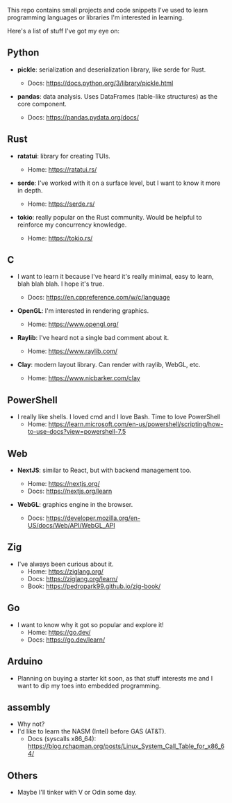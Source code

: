 This repo contains small projects and code snippets I've used to learn
programming languages or libraries I'm interested in learning.

Here's a list of stuff I've got my eye on:

## Python
- **pickle**: serialization and deserialization library, like serde for Rust.
  - Docs: https://docs.python.org/3/library/pickle.html

- **pandas**: data analysis. Uses DataFrames (table-like structures) as the core component. 
  - Docs: https://pandas.pydata.org/docs/

## Rust
- **ratatui**: library for creating TUIs.
  - Home: https://ratatui.rs/

- **serde**: I've worked with it on a surface level, but I want to know it more in depth.
  - Home: https://serde.rs/

- **tokio**: really popular on the Rust community. Would be helpful to reinforce my concurrency knowledge.
  - Home: https://tokio.rs/

## C
- I want to learn it because I've heard it's really minimal, easy to learn, blah blah blah.
I hope it's true.
  - Docs: https://en.cppreference.com/w/c/language

- **OpenGL**: I'm interested in rendering graphics.
  - Home: https://www.opengl.org/

- **Raylib**: I've heard not a single bad comment about it. 
  - Home: https://www.raylib.com/

- **Clay**: modern layout library. Can render with raylib, WebGL, etc. 
  - Home: https://www.nicbarker.com/clay

## PowerShell
- I really like shells. I loved cmd and I love Bash. Time to love PowerShell
  - Home: https://learn.microsoft.com/en-us/powershell/scripting/how-to-use-docs?view=powershell-7.5

## Web
- **NextJS**: similar to React, but with backend management too.
  - Home: https://nextjs.org/
  - Docs: https://nextjs.org/learn

- **WebGL**: graphics engine in the browser.
  - Docs: https://developer.mozilla.org/en-US/docs/Web/API/WebGL_API

## Zig
- I've always been curious about it.
  - Home: https://ziglang.org/
  - Docs: https://ziglang.org/learn/
  - Book: https://pedropark99.github.io/zig-book/

## Go
- I want to know why it got so popular and explore it!
  - Home: https://go.dev/
  - Docs: https://go.dev/learn/

## Arduino
- Planning on buying a starter kit soon, as that stuff interests me and I want
to dip my toes into embedded programming.

## assembly
- Why not?
- I'd like to learn the NASM (Intel) before GAS (AT&T).
  - Docs (syscalls x86_64): https://blog.rchapman.org/posts/Linux_System_Call_Table_for_x86_64/

## Others
- Maybe I'll tinker with V or Odin some day.
